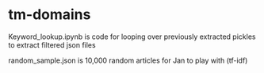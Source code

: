 # tm-domains

Keyword_lookup.ipynb is code for looping over previously extracted pickles to extract filtered json files

random_sample.json is 10,000 random articles for Jan to play with (tf-idf)
